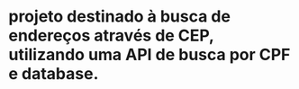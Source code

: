 # projeto destinado à busca de endereços através de CEP, utilizando uma API de busca por CPF e database.
